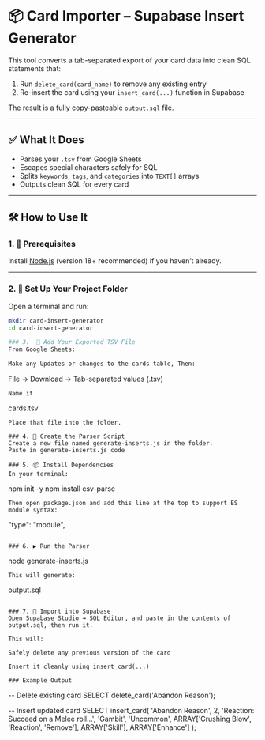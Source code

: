# 📦 Card Importer – Supabase Insert Generator

This tool converts a tab-separated export of your card data into clean SQL statements that:

1. Run `delete_card(card_name)` to remove any existing entry
2. Re-insert the card using your `insert_card(...)` function in Supabase

The result is a fully copy-pasteable `output.sql` file.

---

## ✅ What It Does

- Parses your `.tsv` from Google Sheets
- Escapes special characters safely for SQL
- Splits `keywords`, `tags`, and `categories` into `TEXT[]` arrays
- Outputs clean SQL for every card

---

## 🛠 How to Use It

### 1. 🧰 Prerequisites

Install [Node.js](https://nodejs.org/) (version 18+ recommended) if you haven’t already.

---

### 2. 📁 Set Up Your Project Folder

Open a terminal and run:

```bash
mkdir card-insert-generator
cd card-insert-generator

### 3.  📄 Add Your Exported TSV File
From Google Sheets:

Make any Updates or changes to the cards table, Then:
```
File → Download → Tab-separated values (.tsv)
```
Name it
```
cards.tsv
```
Place that file into the folder.

### 4. 📜 Create the Parser Script
Create a new file named generate-inserts.js in the folder.
Paste in generate-inserts.js code

### 5. 📦 Install Dependencies
In your terminal:
```
npm init -y
npm install csv-parse
```
Then open package.json and add this line at the top to support ES module syntax:
```
"type": "module",
```

### 6. ▶️ Run the Parser
```
node generate-inserts.js
```
This will generate:
```
output.sql
```

### 7. 🧠 Import into Supabase
Open Supabase Studio → SQL Editor, and paste in the contents of output.sql, then run it.

This will:

Safely delete any previous version of the card

Insert it cleanly using insert_card(...)

### Example Output
```
-- Delete existing card
SELECT delete_card('Abandon Reason');

-- Insert updated card
SELECT insert_card(
  'Abandon Reason',
  2,
  'Reaction: Succeed on a Melee roll...',
  'Gambit',
  'Uncommon',
  ARRAY['Crushing Blow', 'Reaction', 'Remove'],
  ARRAY['Skill'],
  ARRAY['Enhance']
);
```

